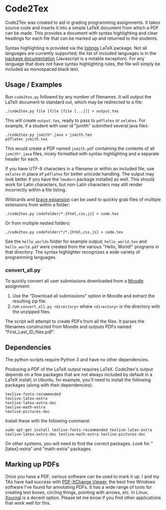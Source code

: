 # Code2Tex

Code2Tex was created to aid in grading programming assignments.  It takes
source code and inserts it into a simple LaTeX document from which a PDF can be
made.  This provides a document with syntax highlighting and clear headings for
each file that can be marked up and returned to the students.

Syntax highlighting is provided via the
[listings](https://www.ctan.org/pkg/listings) LaTeX package.  Not all languages
are currently supported; the list of included languages is in the [package
documentation](http://www.texdoc.net/texmf-dist/doc/latex/listings/listings.pdf#page=13)
(Javascript is a notable exception).  For any language that does not have
syntax highlighting rules, the file will simply be included as monospaced black
text.

## Usage / Examples

Run `code2tex.py` followed by any number of filenames.  It will output the
LaTeX document to standard out, which may be redirected to a file:

    ./code2tex.py file [file [file [...]]] > output.tex

This will create `output.tex`, ready to pass to `pdflatex` or `xelatex`.  For
example, if a student with user id "jsmith" submitted several java files:

    ./code2tex.py jsmith*.java > jsmith.tex
    pdflatex jsmith.tex

This would create a PDF named `jsmith.pdf` containing the contents of all
`jsmith*.java` files, nicely formatted with syntax highlighting and a separate
header for each.

If you have UTF-8 characters in a filename or within an included file, use
`xelatex` in place of `pdflatex` for better unicode handling.  The output may
look better if you have the `lmodern` package installed as well.  This should
work for Latin characters, but non-Latin characters may still render
incorrectly within a file listing.

Wildcards and [brace
expansion](https://www.gnu.org/software/bash/manual/html_node/Brace-Expansion.html)
can be used to quickly grab files of multiple extensions from within a folder:

    ./code2tex.py codefolder/*.{html,css,js} > code.tex

Or from multiple nested folders:

    ./code2tex.py codefolder/*/*.{html,css,js} > code.tex

See the `hello_worlds` folder for example output; `hello_world.tex` and
`hello_world.pdf` were created from the various "Hello, World!" programs in
that directory.  The syntax highlighter recognizes a wide variety of
programming languages.

### convert_all.py

To quickly convert all user submissions downloaded from a [Moodle](https://moodle.org/) assignment:
 1. Use the "Download all submissions" option in Moodle and extract the resulting zip file.
 2. run `convert_all.py <directory>` where `<directory>` is the directory with the unzipped files.

The script will attempt to create PDFs from all the files. It parses the
filenames constructed from Moodle and outputs PDFs named
"First\_Last\_ID\_files.pdf".

## Dependencies

The python scripts require Python 3 and have no other dependencies.

Producing a PDF of the LaTeX output requires LaTeX.  Code2tex's output depends
on a few packages that are not always included by default in a LaTeX install;
in Ubuntu, for example, you'll need to install the following packages (along
with their dependencies):

    texlive-fonts-recommended
    texlive-latex-extra
    texlive-latex-extra-doc
    texlive-math-extra
    texlive-pictures-doc

Install these with the following command:

    sudo apt-get install texlive-fonts-recommended texlive-latex-extra texlive-latex-extra-doc texlive-math-extra texlive-pictures-doc

On other systems, you will need to find the correct packages.  Look for
"[latex]-extra" and "math-extra" packages.

## Marking up PDFs

Once you have a PDF, various software can be used to mark it up.  I and my TAs
have had success with [PDF-XChange
Viewer](http://www.tracker-software.com/product/pdf-xchange-viewer), the best
free Windows software I've found for annotating PDFs.  It has a wide range of
tools for creating text boxes, circling things, pointing with arrows, etc.  In
Linux, [Xournal](http://xournal.sourceforge.net/) is a decent option.  Please
let me know if you find other applications that work well for this.

